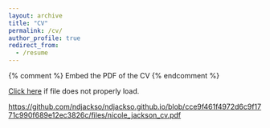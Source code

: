 ```yaml
---
layout: archive
title: "CV"
permalink: /cv/
author_profile: true
redirect_from:
  - /resume
---
```


{% comment %} 
    Embed the PDF of the CV
{% endcomment %}

 <a href="https://github.com/ndjackso/ndjackso.github.io/blob/cce9f461f4972d6c9f1771c990f689e12ec3826c/files/nicole_jackson_cv.pdf" target="_blank">Click here</a> if file does not properly load. 

<object data="{{ site.url }}{{ site.baseurl }}/files/nicole_jackson_cv.pdf" width="800" height="600" type="application/pdf"></object>

https://github.com/ndjackso/ndjackso.github.io/blob/cce9f461f4972d6c9f1771c990f689e12ec3826c/files/nicole_jackson_cv.pdf

